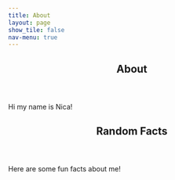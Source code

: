 ```yaml
---
title: About
layout: page
show_tile: false
nav-menu: true
---
```

<!-- Main -->
<div id="main">

<!-- One -->
<section id="one">
	<div class="inner">
		<header class="major">
			<h2>About</h2>
		</header>
		<p>Hi my name is Nica!</p>
	</div>
</section>

<!-- Two -->
<section id="two">
	<div class="inner">
		<header class="major">
			<h2>Random Facts</h2>
		</header>
		<p>Here are some fun facts about me!</p>
	</div>
</section>
</div>
